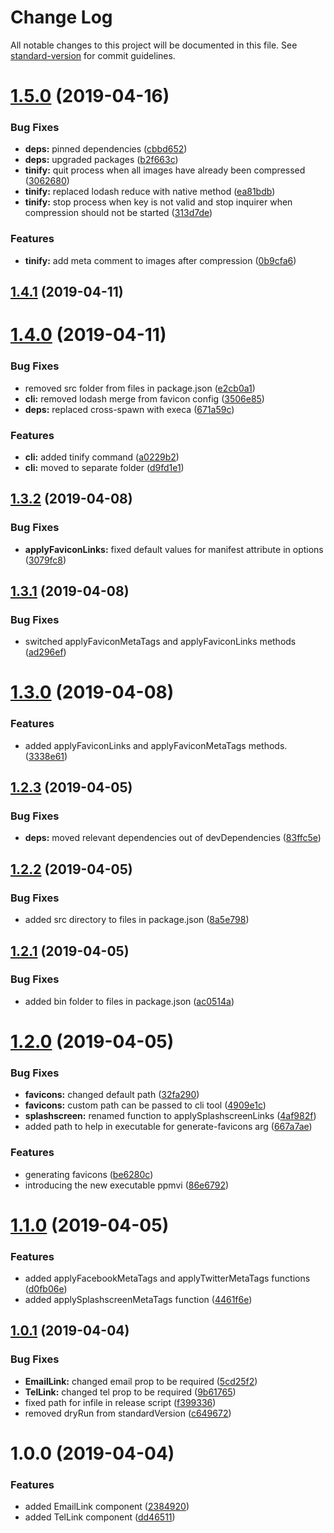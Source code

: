 # Change Log

All notable changes to this project will be documented in this file. See [standard-version](https://github.com/conventional-changelog/standard-version) for commit guidelines.

# [1.5.0](https://github.com/ppmvi/needful-things/compare/v1.4.1...v1.5.0) (2019-04-16)


### Bug Fixes

* **deps:** pinned dependencies ([cbbd652](https://github.com/ppmvi/needful-things/commit/cbbd652))
* **deps:** upgraded packages ([b2f663c](https://github.com/ppmvi/needful-things/commit/b2f663c))
* **tinify:** quit process when all images have already been compressed ([3062680](https://github.com/ppmvi/needful-things/commit/3062680))
* **tinify:** replaced lodash reduce with native method ([ea81bdb](https://github.com/ppmvi/needful-things/commit/ea81bdb))
* **tinify:** stop process when key is not valid and stop inquirer when compression should not be started ([313d7de](https://github.com/ppmvi/needful-things/commit/313d7de))


### Features

* **tinify:** add meta comment to images after compression ([0b9cfa6](https://github.com/ppmvi/needful-things/commit/0b9cfa6))



## [1.4.1](https://github.com/ppmvi/needful-things/compare/v1.4.0...v1.4.1) (2019-04-11)



# [1.4.0](https://github.com/ppmvi/needful-things/compare/v1.3.2...v1.4.0) (2019-04-11)


### Bug Fixes

* removed src folder from files in package.json ([e2cb0a1](https://github.com/ppmvi/needful-things/commit/e2cb0a1))
* **cli:** removed lodash merge from favicon config ([3506e85](https://github.com/ppmvi/needful-things/commit/3506e85))
* **deps:** replaced cross-spawn with execa ([671a59c](https://github.com/ppmvi/needful-things/commit/671a59c))


### Features

* **cli:** added tinify command ([a0229b2](https://github.com/ppmvi/needful-things/commit/a0229b2))
* **cli:** moved to separate folder ([d9fd1e1](https://github.com/ppmvi/needful-things/commit/d9fd1e1))



## [1.3.2](https://github.com/ppmvi/needful-things/compare/v1.3.1...v1.3.2) (2019-04-08)


### Bug Fixes

* **applyFaviconLinks:** fixed default values for manifest attribute in options ([3079fc8](https://github.com/ppmvi/needful-things/commit/3079fc8))



## [1.3.1](https://github.com/ppmvi/needful-things/compare/v1.3.0...v1.3.1) (2019-04-08)


### Bug Fixes

* switched applyFaviconMetaTags and applyFaviconLinks methods ([ad296ef](https://github.com/ppmvi/needful-things/commit/ad296ef))



# [1.3.0](http://gitlab.ppm-vi.de/nodejs/needful-things/compare/v1.2.3...v1.3.0) (2019-04-08)


### Features

* added applyFaviconLinks and applyFaviconMetaTags methods. ([3338e61](http://gitlab.ppm-vi.de/nodejs/needful-things/commit/3338e61))



## [1.2.3](http://gitlab.ppm-vi.de/nodejs/needful-things/compare/v1.2.2...v1.2.3) (2019-04-05)


### Bug Fixes

* **deps:** moved relevant dependencies out of devDependencies ([83ffc5e](http://gitlab.ppm-vi.de/nodejs/needful-things/commit/83ffc5e))



## [1.2.2](http://gitlab.ppm-vi.de/nodejs/needful-things/compare/v1.2.1...v1.2.2) (2019-04-05)


### Bug Fixes

* added src directory to files in package.json ([8a5e798](http://gitlab.ppm-vi.de/nodejs/needful-things/commit/8a5e798))



## [1.2.1](http://gitlab.ppm-vi.de/nodejs/needful-things/compare/v1.2.0...v1.2.1) (2019-04-05)


### Bug Fixes

* added bin folder to files in package.json ([ac0514a](http://gitlab.ppm-vi.de/nodejs/needful-things/commit/ac0514a))



# [1.2.0](http://gitlab.ppm-vi.de/nodejs/needful-things/compare/v1.1.0...v1.2.0) (2019-04-05)


### Bug Fixes

* **favicons:** changed default path ([32fa290](http://gitlab.ppm-vi.de/nodejs/needful-things/commit/32fa290))
* **favicons:** custom path can be passed to cli tool ([4909e1c](http://gitlab.ppm-vi.de/nodejs/needful-things/commit/4909e1c))
* **splashscreen:** renamed function to applySplashscreenLinks ([4af982f](http://gitlab.ppm-vi.de/nodejs/needful-things/commit/4af982f))
* added path to help in executable for generate-favicons arg ([667a7ae](http://gitlab.ppm-vi.de/nodejs/needful-things/commit/667a7ae))


### Features

* generating favicons ([be6280c](http://gitlab.ppm-vi.de/nodejs/needful-things/commit/be6280c))
* introducing the new executable ppmvi ([86e6792](http://gitlab.ppm-vi.de/nodejs/needful-things/commit/86e6792))



# [1.1.0](http://gitlab.ppm-vi.de/nodejs/needful-things/compare/v1.0.1...v1.1.0) (2019-04-05)


### Features

* added applyFacebookMetaTags and applyTwitterMetaTags functions ([d0fb06e](http://gitlab.ppm-vi.de/nodejs/needful-things/commit/d0fb06e))
* added applySplashscreenMetaTags function ([4461f6e](http://gitlab.ppm-vi.de/nodejs/needful-things/commit/4461f6e))



## [1.0.1](http://gitlab.ppm-vi.de/nodejs/needful-things/compare/v1.0.0...v1.0.1) (2019-04-04)


### Bug Fixes

* **EmailLink:** changed email prop to be required ([5cd25f2](http://gitlab.ppm-vi.de/nodejs/needful-things/commit/5cd25f2))
* **TelLink:** changed tel prop to be required ([9b61765](http://gitlab.ppm-vi.de/nodejs/needful-things/commit/9b61765))
* fixed path for infile in release script ([f399336](http://gitlab.ppm-vi.de/nodejs/needful-things/commit/f399336))
* removed dryRun from standardVersion ([c649672](http://gitlab.ppm-vi.de/nodejs/needful-things/commit/c649672))



# 1.0.0 (2019-04-04)


### Features

* added EmailLink component ([2384920](http://gitlab.ppm-vi.de/nodejs/needful-things/commit/2384920))
* added TelLink component ([dd46511](http://gitlab.ppm-vi.de/nodejs/needful-things/commit/dd46511))
